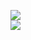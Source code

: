 [![](https://img.shields.io/badge/Made%20With-Github%20Spray-lightgrey.svg?style=for-the-badge&logo=github)](https://github.com/Annihil/github-spray#23248)  
[![](https://i.imgur.com/2DrTn0Z.gif)](https://github.com/Annihil/github-spray)